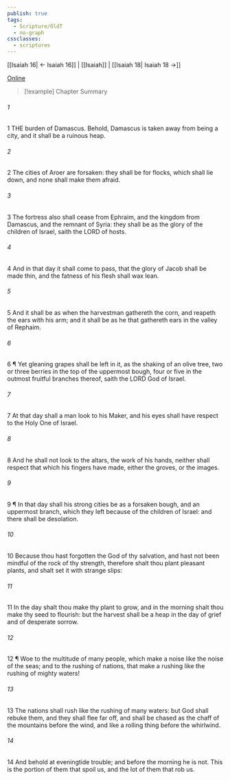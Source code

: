 ```yaml
---
publish: true
tags:
  - Scripture/OldT
  - no-graph
cssclasses:
  - scriptures
---
```

[[Isaiah 16| ← Isaiah 16]] | [[Isaiah]] | [[Isaiah 18| Isaiah 18 →]]

[Online](https://churchofjesuschrist.org/study/scriptures/ot/isa/17?lang=eng)

>[!example] Chapter Summary
>
###### 1
1 THE burden of Damascus.  Behold, Damascus is taken away from being a city, and it shall be a ruinous heap.
###### 2
2 The cities of Aroer are forsaken: they shall be for flocks, which shall lie down, and none shall make them afraid.
###### 3
3 The fortress also shall cease from Ephraim, and the kingdom from Damascus, and the remnant of Syria: they shall be as the glory of the children of Israel, saith the LORD of hosts.
###### 4
4 And in that day it shall come to pass, that the glory of Jacob shall be made thin, and the fatness of his flesh shall wax lean.
###### 5
5 And it shall be as when the harvestman gathereth the corn, and reapeth the ears with his arm; and it shall be as he that gathereth ears in the valley of Rephaim.
###### 6
6 ¶ Yet gleaning grapes shall be left in it, as the shaking of an olive tree, two or three berries in the top of the uppermost bough, four or five in the outmost fruitful branches thereof, saith the LORD God of Israel.
###### 7
7 At that day shall a man look to his Maker, and his eyes shall have respect to the Holy One of Israel.
###### 8
8 And he shall not look to the altars, the work of his hands, neither shall respect that which his fingers have made, either the groves, or the images.
###### 9
9 ¶ In that day shall his strong cities be as a forsaken bough, and an uppermost branch, which they left because of the children of Israel: and there shall be desolation.
###### 10
10 Because thou hast forgotten the God of thy salvation, and hast not been mindful of the rock of thy strength, therefore shalt thou plant pleasant plants, and shalt set it with strange slips:
###### 11
11 In the day shalt thou make thy plant to grow, and in the morning shalt thou make thy seed to flourish: but the harvest shall be a heap in the day of grief and of desperate sorrow.
###### 12
12 ¶ Woe to the multitude of many people, which make a noise like the noise of the seas; and to the rushing of nations, that make a rushing like the rushing of mighty waters!
###### 13
13 The nations shall rush like the rushing of many waters: but God shall rebuke them, and they shall flee far off, and shall be chased as the chaff of the mountains before the wind, and like a rolling thing before the whirlwind.
###### 14
14 And behold at eveningtide trouble; and before the morning he is not. This is the portion of them that spoil us, and the lot of them that rob us.



